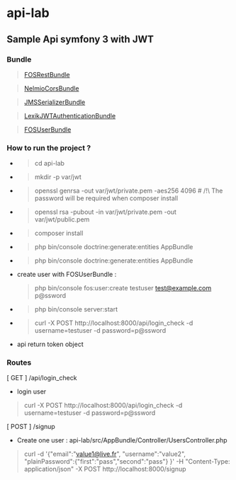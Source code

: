 api-lab
=======




## Sample Api symfony 3 with JWT

### Bundle
   > [FOSRestBundle](https://symfony.com/doc/current/bundles/FOSRestBundle/1-setting_up_the_bundle.html)
   
   > [NelmioCorsBundle](https://github.com/nelmio/NelmioCorsBundle)
   
   > [JMSSerializerBundle](http://jmsyst.com/bundles/JMSSerializerBundle)
   
   > [LexikJWTAuthenticationBundle](https://github.com/lexik/LexikJWTAuthenticationBundle)
   
   > [FOSUserBundle](https://github.com/FriendsOfSymfony/FOSUserBundle)
    
    
### How to run the project ?

 * > cd api-lab
 * > mkdir -p var/jwt
 * > openssl genrsa -out var/jwt/private.pem -aes256 4096 # /!\ The password will be required when composer install
 * > openssl rsa -pubout -in var/jwt/private.pem -out var/jwt/public.pem
 * > composer install
 * > php bin/console doctrine:generate:entities AppBundle
 * > php bin/console doctrine:generate:entities AppBundle
 * create user with FOSUserBundle :
   >  php bin/console fos:user:create testuser test@example.com p@ssword
 * > php bin/console server:start
 * > curl -X POST http://localhost:8000/api/login_check -d username=testuser -d password=p@ssword
 * api return token object 

### Routes

[ GET ] /api/login_check
* login user
> curl -X POST http://localhost:8000/api/login_check -d username=testuser -d password=p@ssword

[ POST ] /signup 
* Create one user : api-lab/src/AppBundle/Controller/UsersController.php
> curl -d '{"email":"value1@live.fr", "username":"value2", "plainPassword":{"first":"pass","second":"pass"}  }' -H "Content-Type: application/json" -X POST http://localhost:8000/signup
